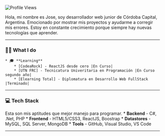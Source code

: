 ![Profile Views](https://komarev.com/ghpvc/?username=JoseBonzi&color=3BCF1D&style=flat-square) 

Hola, mi nombre es Jose, soy desarrollador web junior de Córdoba Capital, Argentina. Emocionado por mostrar mis proyectos y ayudarme a corregir mis errores. Estoy en constante crecimiento porque siempre hay nuevas tecnologías que aprender.

---

### 🧑‍💻 What I do 
    * 🎓 **Learning** 
        * [CodeaRock] - ReactJS desde cero |En Curso|
        * [UTN FRC] - Tecnicatura Univeritaria en Programación |En Curso segundo año|
        * [Elearning Total] - Diplomatura en Desarrollo Web FullStack |Terminado|

---

### 💻 Tech Stack
Esta son mis aptitudes que mejor manejo para programar.
    * **Backend** - C#, .Net, PHP
    * **Frontend** - HTML5/CSS3, ReactJS, Boostrap
    * **Datastores** - MySQL, SQL Server, MongoDB
    * **Tools** - GitHub, Visual Studio, VS Code

---


<!--
**JoseBonzi/JoseBonzi** is a ✨ _special_ ✨ repository because its `README.md` (this file) appears on your GitHub profile.

Here are some ideas to get you started:

- 🔭 I’m currently working on ...
- 🌱 I’m currently learning ...
- 👯 I’m looking to collaborate on ...
- 🤔 I’m looking for help with ...
- 💬 Ask me about ...
- 📫 How to reach me: ...
- 😄 Pronouns: ...
- ⚡ Fun fact: ...
-->
